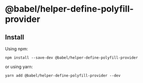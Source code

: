 <span class="citation" data-cites="babel/helper-define-polyfill-provider">@babel/helper-define-polyfill-provider</span>
=======================================================================================================================

Install
-------

Using npm:

    npm install --save-dev @babel/helper-define-polyfill-provider

or using yarn:

    yarn add @babel/helper-define-polyfill-provider --dev
